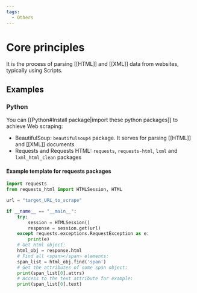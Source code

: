 ```yaml
---
tags:
  - Others
---
```

# Core principles
It is the process of parsing [[HTML]] and [[XML]] data from websites, typically using Scripts.
## Examples
### Python
You can [[Python#Install package|import these python packages]] to achieve Web scraping:
- BeautifulSoup: `beautifulsoup4` package. It serves for parsing [[HTML]] and [[XML]] documents
- Requests and Requests HTML: `requests`, `requests-html`, `lxml` and `lxml_html_clean` packages
#### Example template for requests packages
```Python
import requests
from requests_html import HTMLSession, HTML

url = "target_URL_to_scrape"

if __name__ == "__main__":
    try:
        session = HTMLSession()
        response = session.get(url)
    except requests.exceptions.RequestException as e:
        print(e)
	# Get html object:
	html_obj = response.html
	# Find all <span></span> elements:
	span_list = html_obj.find('span')
	# Get the attributes of some span object:
	print(span_list[0].attrs)
	# Access to the text attribute for example:
	print(span_list[0].text)
```